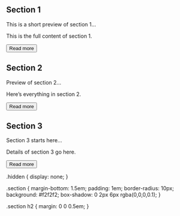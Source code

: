 <script>
function toggleSection(button) {
  const section = button.closest('.section');
  const fullText = section.querySelector('.full-text');
  const allSections = document.querySelectorAll('.section');

  // Close all sections
  allSections.forEach(sec => {
    if (sec !== section) {
      sec.querySelector('.full-text').classList.add('hidden');
      sec.querySelector('button').textContent = 'Read more';
    }
  });

  // Toggle clicked section
  const isHidden = fullText.classList.contains('hidden');
  fullText.classList.toggle('hidden', !isHidden);
  button.textContent = isHidden ? 'Read less' : 'Read more';
}
</script>


<div class="accordion">
  <div class="section">
    <h2>Section 1</h2>
    <p class="preview">This is a short preview of section 1...</p>
    <div class="full-text hidden">
      <p>This is the full content of section 1.</p>
    </div>
    <button onclick="toggleSection(this)">Read more</button>
  </div>

  <div class="section">
    <h2>Section 2</h2>
    <p class="preview">Preview of section 2...</p>
    <div class="full-text hidden">
      <p>Here’s everything in section 2.</p>
    </div>
    <button onclick="toggleSection(this)">Read more</button>
  </div>

  <div class="section">
    <h2>Section 3</h2>
    <p class="preview">Section 3 starts here...</p>
    <div class="full-text hidden">
      <p>Details of section 3 go here.</p>
    </div>
    <button onclick="toggleSection(this)">Read more</button>
  </div>
</div>

.hidden {
  display: none;
}

.section {
  margin-bottom: 1.5em;
  padding: 1em;
  border-radius: 10px;
  background: #f2f2f2;
  box-shadow: 0 2px 6px rgba(0,0,0,0.1);
}

.section h2 {
  margin: 0 0 0.5em;
}


